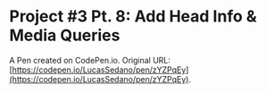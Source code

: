 # Project #3 Pt. 8: Add Head Info & Media Queries

A Pen created on CodePen.io. Original URL: [https://codepen.io/LucasSedano/pen/zYZPqEy](https://codepen.io/LucasSedano/pen/zYZPqEy).


